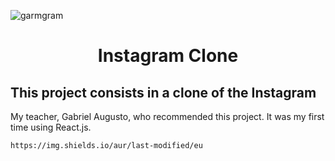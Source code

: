 ![garmgram](https://user-images.githubusercontent.com/110692035/198859505-156c5ab0-9596-4d51-a0b4-b84c152775ba.png)
 <h1 align="center">Instagram Clone</h1>
 
 <h2>This project consists in a clone of the Instagram</h2>
 
 <p>My teacher, Gabriel Augusto, who recommended this project. It was my first time using React.js.</p>
 
 	https://img.shields.io/aur/last-modified/eu
